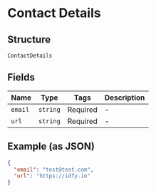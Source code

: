 
# Contact Details

## Structure

`ContactDetails`

## Fields

| Name | Type | Tags | Description |
|  --- | --- | --- | --- |
| `email` | `string` | Required | - |
| `url` | `string` | Required | - |

## Example (as JSON)

```json
{
  "email": "test@test.com",
  "url": "https://idfy.io"
}
```

